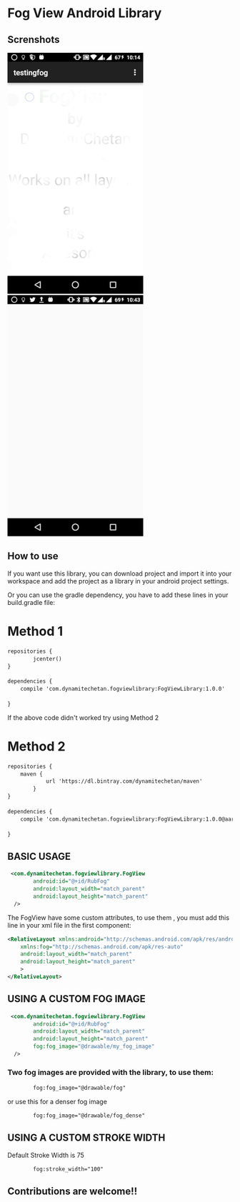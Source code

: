 # Fog View Android Library

## Screnshots

![Screenshot](screenshots/screen1.gif)    ![Screenshot](screenshots/screen2.gif)


## How to use

If you want use this library, you can download project and import it into your workspace and add the project as a library in your android project settings.

Or you can use the gradle dependency, you have to add these lines in your build.gradle file:
# Method 1
```xml
repositories {
        jcenter()
}

dependencies {
    compile 'com.dynamitechetan.fogviewlibrary:FogViewLibrary:1.0.0'
    
}
```
If the above code didn't worked try using Method 2
# Method 2
```xml
repositories {
	maven {
            url 'https://dl.bintray.com/dynamitechetan/maven'
        }
}

dependencies {
    compile 'com.dynamitechetan.fogviewlibrary:FogViewLibrary:1.0.0@aar'
    
}
```

## BASIC USAGE
```xml
 <com.dynamitechetan.fogviewlibrary.FogView
        android:id="@+id/RubFog"
        android:layout_width="match_parent"
        android:layout_height="match_parent"
  />
```

The FogView have some custom attributes, to use them , you must add this line in your xml file in the first component:

```xml
<RelativeLayout xmlns:android="http://schemas.android.com/apk/res/android"
    xmlns:fog="http://schemas.android.com/apk/res-auto"
    android:layout_width="match_parent"
    android:layout_height="match_parent"
    >
</RelativeLayout>
```

## USING A CUSTOM FOG IMAGE

```xml
 <com.dynamitechetan.fogviewlibrary.FogView
        android:id="@+id/RubFog"
        android:layout_width="match_parent"
        android:layout_height="match_parent"
		fog:fog_image="@drawable/my_fog_image"
  />
```
### Two fog images are provided with the library, to use them:
```xml
        fog:fog_image="@drawable/fog"
```
or
use this for a denser fog image
```xml
        fog:fog_image="@drawable/fog_dense"
```

## USING A CUSTOM STROKE WIDTH
Default Stroke Width is 75
```xml
        fog:stroke_width="100"
```


## Contributions are welcome!!
